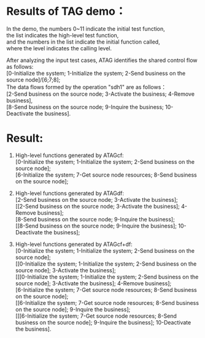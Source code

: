 Results of TAG demo：
====

In the demo, the numbers 0~11 indicate the initial test function,   
the list indicates the high-level test function,   
and the numbers in the list indicate the initial function called,  
where the level indicates the calling level.  


After analyzing the input test cases, ATAG identifies the shared control flow as follows:    
[0-Initialize the system; 1-Initialize the system; 2-Send business on the source node]/[6;7;8];    
The data flows formed by the operation "sdh1" are as follows：   
[2-Send business on the source node; 3-Activate the business; 4-Remove business],    
[8-Send business on the source node; 9-Inquire the business; 10-Deactivate the business].    


# Result:  
1. High-level functions generated by ATAGcf:    
[0-Initialize the system; 1-Initialize the system; 2-Send business on the source node];    
[6-Initialize the system; 7-Get source node resources; 8-Send business on the source node];  

2. High-level functions generated by ATAGdf:  
[2-Send business on the source node; 3-Activate the business];    
[[2-Send business on the source node; 3-Activate the business]; 4-Remove business];   
[8-Send business on the source node; 9-Inquire the business];    
[[8-Send business on the source node; 9-Inquire the business]; 10-Deactivate the business];    

3. High-level functions generated by ATAGcf+df:  
[0-Initialize the system; 1-Initialize the system; 2-Send business on the source node];    
[[0-Initialize the system; 1-Initialize the system; 2-Send business on the source node]; 3-Activate the business];    
[[[0-Initialize the system; 1-Initialize the system; 2-Send business on the source node]; 3-Activate the business]; 4-Remove business];    
[6-Initialize the system; 7-Get source node resources; 8-Send business on the source node];    
[[6-Initialize the system; 7-Get source node resources; 8-Send business on the source node]; 9-Inquire the business];    
[[[6-Initialize the system; 7-Get source node resources; 8-Send business on the source node]; 9-Inquire the business]; 10-Deactivate the business].    
